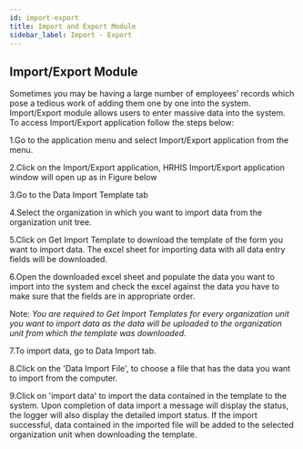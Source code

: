 ```yaml
---
id: import-export
title: Import and Export Module
sidebar_label: Import - Export
---
```


## Import/Export Module

  Sometimes you may be having a large number of employees’ records which pose a tedious work of adding them one by one into the system. Import/Export module allows users to enter massive data into the system. To access Import/Export application follow the steps below:

  1.Go to the application menu and select Import/Export application from the menu.

  2.Click on the Import/Export application, HRHIS Import/Export application window will open up as in Figure below

  3.Go to the Data Import Template tab

  4.Select the organization in which you want to import data from the organization unit tree.

  5.Click on Get Import Template to download the template of the form you want to import data. The excel sheet for importing data with all data entry fields will be downloaded.

  6.Open the downloaded excel sheet and populate the data you want to import into the system and check the excel against the data you have to make sure that the fields are in appropriate order.


  Note:
  *You are required to Get Import Templates for every organization unit you want to import data as the data will be uploaded to the organization unit from which the template was downloaded.*

   7.To import data, go to Data Import tab.

   8.Click on the 'Data Import File', to choose a file that has the data you want to import from the computer.

   9.Click on 'import data' to import the data contained in the template to the system. Upon completion of data import a message will display the status, the logger will also display the detailed import status. If the import successful, data contained in the imported file will be added to the selected organization unit when downloading the template.
